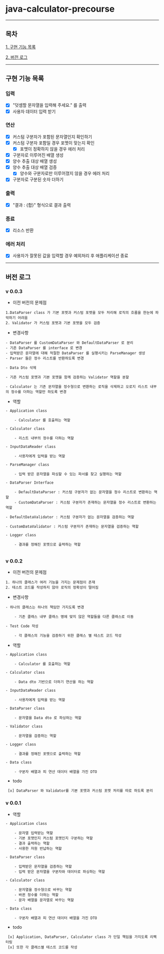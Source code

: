 # java-calculator-precourse

---

## 목차

[1. 구현 기능 목록](#구현-기능-목록)

[2. 버전 로그](#버전-로그)

---

## 구현 기능 목록

### 입력

- [x] "덧셈할 문자열을 입력해 주세요." 를 출력
- [x] 사용자 데이터 입력 받기

### 연산

- [x] 커스텀 구분자가 포함된 문자열인지 확인하기
- [x] 커스텀 구분자 포함일 경우 포멧이 맞는지 확인
    - [x] 포멧이 정확하지 않을 경우 에러 처리
- [x] 구분자로 이루어진 배열 생성
- [x] 양수 추출 대상 배열 생성
- [x] 양수 추출 대상 배열 검증
    - [x] 양수와 구분자로만 이루어졌지 않을 경우 에러 처리
- [x] 구분자로 구분된 숫자 더하기

### 출력

- [x] "결과 : {합}" 형식으로 결과 출력

### 종료

- [x] 리소스 반환

### 에러 처리

- [x] 사용자가 잘못된 값을 입력할 경우 예외처리 후 애플리케이션 종료

---

## 버전 로그

### v 0.0.3

- 이전 버전의 문제점

 ```text
1.DataParser class 가 기본 포멧과 커스텀 포멧을 모두 처리해 로직의 흐름을 한눈에 파악하기 어려움
2. Validator 가 커스텀 포멧과 기본 포멧을 모두 검증
```

- 변경사항

```text
- DataParser 를 CustomDataParser 와 DefaultDataParser 로 분리
- 기존 DataParser 를 interface 로 변경
- 입력받은 문자열에 대해 적절한 DataParser 를 실행시키는 ParseManager 생성
- Parser 들은 정수 리스트를 반환하도록 변경

- Data Dto 삭제

- 기존 커스텀 포멧과 기본 포멧을 함께 검증하는 Validator 역할을 분할

- Calculator 는 기존 문자열을 정수형으로 변환하는 로직을 삭제하고 오로지 리스트 내부의 정수를 더하는 역할만 하도록 변경
```

- 역할

```text
- Application class

    - Calculator 를 호출하는 역할
    
- Calculator class

    - 리스트 내부의 정수를 더하는 역할
    
- InputDataReader class

    - 사용자에게 입력을 받는 역할
    
- ParseManager class

    - 입력 받은 문자열을 파싱할 수 있는 파서를 찾고 실행하는 역할
    
- DataParser Interface

    - DefaultDataParser : 커스텀 구분자가 없는 문자열을 정수 리스트로 변환하는 역할
    - CustomDataParser : 커스텀 구분자가 존재하는 문자열을 정수 리스트로 변환하는 역할
    
- DefaultDataValidator : 커스텀 구분자가 없는 문자열을 검증하는 역할

- CustomDataValidator : 커스텀 구분자가 존재하는 문자열을 검증하는 역할
    
- Logger class

    - 결과를 정해진 포멧으로 출력하는 역할
    
```

### v 0.0.2

- 이전 버전의 문제점

```text
1. 하나의 클래스가 여러 기능을 가지는 문제점이 존재
2. 테스트 코드를 작성하지 않아 로직의 정확성이 떨어짐
```

- 변경사항

```text
- 하나의 클래스는 하나의 책임만 가지도록 변경

    - 기존 클래스 내부 클래스 명에 맞지 않은 역할들을 다른 클래스로 이동
    
- Test Code 작성

    - 각 클래스의 기능을 검증하기 위한 클래스 별 테스트 코드 작성
```

- 역할

```text
- Application class

    - Calculator 를 호출하는 역할
    
- Calculator class

    - Data dto 기반으로 더하기 연산을 하는 역할
    
- InputDataReader class

    - 사용자에게 입력을 받는 역할
    
- DataParser class

    - 문자열을 Data dto 로 파싱하는 역할
    
- Validator class

    - 문자열을 검증하는 역할
    
- Logger class

    - 결과를 정해진 포멧으로 출력하는 역할
    
- Data class

    - 구분자 배열과 피 연산 데이터 배열을 가진 DTO
```

- todo

```text
 [x] DataParser 와 Validator를 기본 포맷과 커스텀 포멧 처리를 따로 하도록 분리
```

### v 0.0.1

- 역할

```text
- Application class

    - 문자열 입력받는 역할
    - 기본 포맷인지 커스텀 포멧인지 구분하는 역할
    - 결과 출력하는 역할
    - 사용한 자원 반납하는 역할

- DataParser class

    - 입력받은 문자열을 검증하는 역할
    - 입력 받은 문자열을 구분자와 데이터로 파싱하는 역할

- Calculator class

    - 문자열을 정수형으로 바꾸는 역할
    - 바뀐 정수를 더하는 역할
    - 문자 배열을 문자열로 바꾸는 역할

- Data class

    - 구분자 배열과 피 연산 데이터 배열을 가진 DTO
```

- todo

```text
 [x] Application, DataParser, Calculator class 가 단일 책임을 가지도록 리펙터링
 [x] 또한 각 클래스별 테스트 코드를 작성
```
